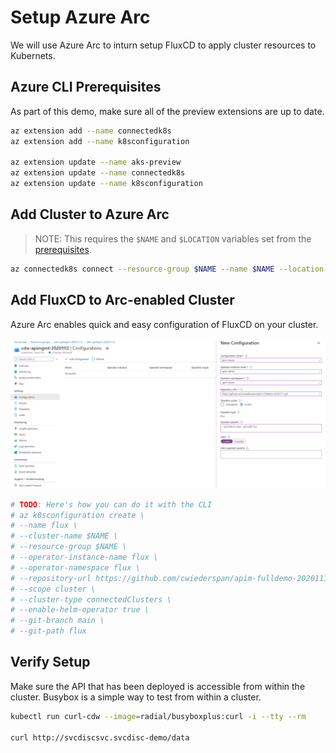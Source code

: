 # Setup Azure Arc

We will use Azure Arc to inturn setup FluxCD to apply cluster resources to Kubernets.

## Azure CLI Prerequisites

As part of this demo, make sure all of the preview extensions are up to date.

```bash
az extension add --name connectedk8s
az extension add --name k8sconfiguration

az extension update --name aks-preview
az extension update --name connectedk8s
az extension update --name k8sconfiguration
```

## Add Cluster to Azure Arc

> NOTE: This requires the `$NAME` and `$LOCATION` variables set from the [prerequisites](/00_prequisites/README.md).

```bash
az connectedk8s connect --resource-group $NAME --name $NAME --location $LOCATION
```

## Add FluxCD to Arc-enabled Cluster

Azure Arc enables quick and easy configuration of FluxCD on your cluster.

![Azure Arch Configuration](/assets/arc-screenshot-1.png)

```bash
# TODO: Here's how you can do it with the CLI
# az k8sconfiguration create \
# --name flux \
# --cluster-name $NAME \
# --resource-group $NAME \
# --operator-instance-name flux \
# --operator-namespace flux \
# --repository-url https://github.com/cwiederspan/apim-fulldemo-20201111.git \
# --scope cluster \
# --cluster-type connectedClusters \
# --enable-helm-operator true \
# --git-branch main \
# --git-path flux
```

## Verify Setup

Make sure the API that has been deployed is accessible from within the cluster. Busybox is a simple way to test from within a cluster.

```bash
kubectl run curl-cdw --image=radial/busyboxplus:curl -i --tty --rm

curl http://svcdiscsvc.svcdisc-demo/data
```
